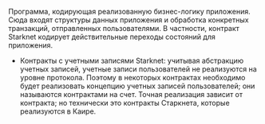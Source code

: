 Программа, кодирующая реализованную бизнес-логику приложения. Сюда входят структуры данных приложения и обработка конкретных транзакций, отправленных пользователями. В частности, контракт Starknet кодирует действительные переходы состояний для приложения.

* Контракты с учетными записями Starknet: учитывая абстракцию учетных записей, учетные записи пользователей не реализуются на уровне протокола. Поэтому в некоторых контрактах необходимо будет реализовать концепцию учетных записей пользователей; они называются контрактами на счет. Точная реализация зависит от контракта; но технически это контракты Старкнета, которые реализуются в Каире.